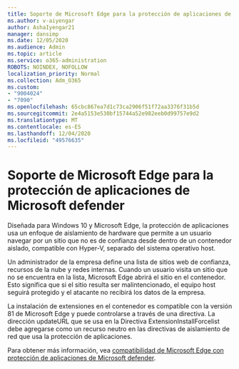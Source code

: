 ```yaml
---
title: Soporte de Microsoft Edge para la protección de aplicaciones de Microsoft defender
ms.author: v-aiyengar
author: AshaIyengar21
manager: dansimp
ms.date: 12/05/2020
ms.audience: Admin
ms.topic: article
ms.service: o365-administration
ROBOTS: NOINDEX, NOFOLLOW
localization_priority: Normal
ms.collection: Adm_O365
ms.custom:
- "9004024"
- "7090"
ms.openlocfilehash: 65cbc867ea7d1c73ca2906f51f72aa3376f31b5d
ms.sourcegitcommit: 2e4a5153e530bf15744a52e982eeb0d99757e9d2
ms.translationtype: MT
ms.contentlocale: es-ES
ms.lasthandoff: 12/04/2020
ms.locfileid: "49576635"
---
```

# <a name="microsoft-edges-support-for-microsoft-defender-application-guard"></a>Soporte de Microsoft Edge para la protección de aplicaciones de Microsoft defender

Diseñada para Windows 10 y Microsoft Edge, la protección de aplicaciones usa un enfoque de aislamiento de hardware que permite a un usuario navegar por un sitio que no es de confianza desde dentro de un contenedor aislado, compatible con Hyper-V, separado del sistema operativo host.

Un administrador de la empresa define una lista de sitios web de confianza, recursos de la nube y redes internas. Cuando un usuario visita un sitio que no se encuentra en la lista, Microsoft Edge abrirá el sitio en el contenedor. Esto significa que si el sitio resulta ser malintencionado, el equipo host seguirá protegido y el atacante no recibirá los datos de la empresa.

La instalación de extensiones en el contenedor es compatible con la versión 81 de Microsoft Edge y puede controlarse a través de una directiva. La dirección updateURL que se usa en la Directiva ExtensionInstallForcelist debe agregarse como un recurso neutro en las directivas de aislamiento de red que usa la protección de aplicaciones.

Para obtener más información, vea [compatibilidad de Microsoft Edge con protección de aplicaciones de Microsoft defender](https://go.microsoft.com/fwlink/?linkid=2134229).

